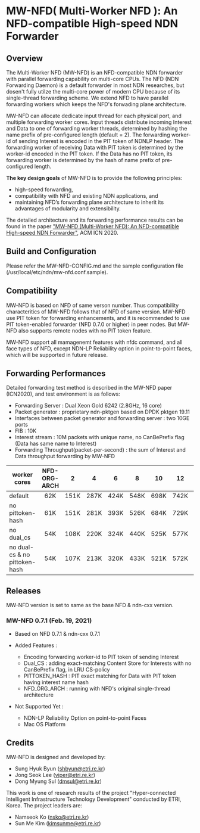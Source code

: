 # MW-NFD( Multi-Worker NFD ): An NFD-compatible High-speed NDN Forwarder

## Overview
The Multi-Worker NFD (MW-NFD) is an NFD-compatible NDN forwarder with parallel forwarding capability on multi-core CPUs.
The NFD (NDN Forwarding Daemon) is a default forwarder in most NDN researches,  but dosen't fully utilze the multi-core power of
modern CPU because  of its single-thread forwarding scheme. 
We extend NFD to have parallel forwarding workers which keeps the NFD's forwading plane architecture.  

MW-NFD can allocate dedicate input thread for each physical port, and multiple forwarding worker cores.
Input threads distribute incoming Interest and Data to one of forwarding worker threads,
determined by hashing the name prefix of pre-configured length (default = 2).
The forwarding worker-id of sending Interest is encoded in the PIT token of NDNLP header.
The forwarding worker of receiving Data with PIT token is determined by the worker-id encoded in the PIT token.
If the Data has no PIT token, its forwarding worker is determined by the hash of name prefix of pre-configured length. 

**The key design goals** of MW-NFD is to provide the following principles:      

- high-speed forwarding,  
- compatibility with NFD and existing NDN applications, and  
- maintaining NFD’s forwarding plane architecture to inherit its advantages of modularity and extensibility.

The detailed architecture and its forwarding performance results can be found in the paper ["MW-NFD (Multi-Worker NFD): An NFD-compatible High-speed NDN Forwarder"](https://dl.acm.org/doi/10.1145/3405656.3420233), ACM ICN 2020. 

## Build and Configuration   
Please refer the MW-NFD-CONFIG.md and the sample configuration file (/usr/local/etc/ndn/mw-nfd.conf.sample).   

## Compatibility 

MW-NFD is based on NFD of same verson number. 
Thus compatibility characteritics of MW-NFD follows that of NFD of same version.
MW-NFD use PIT token for forwarding enhancements, and it is recommended to use PIT token-enabled forwarder (NFD 0.7.0 or higher) in peer nodes.
But MW-NFD also supports remote nodes with no PIT token feature.

MW-NFD support all mamagenemt features with nfdc command, and all face types of NFD,
except NDN-LP Reliability option in point-to-point faces, which will be supported in future release. 


## Forwarding Performances   

Detailed forwarding test method is described in the MW-NFD paper (ICN2020), and test environment is as follows: 

 - Forwarding Server : Dual Xeon Gold 6242 (2.8GHz, 16 core)   
 - Packet generator : proprietary ndn-pktgen based on DPDK pktgen 19.11 
 - Interfaces between packet generator and forwarding server : two 10GE ports 
 - FIB : 10K
 - Interest stream : 10M packets with unique name, no CanBePrefix flag (Data has same name to Interest) 
 - Forwarding Throughput(packet-per-second) : the sum of Interest and Data throughput forwarding by MW-NFD

   
| worker cores          | NFD-ORG-ARCH  | 2     | 4     | 6     | 8     | 10    | 12    | 14    | 16    |
|-----------------------|:-------------:|:-----:|:-----:|:-----:|:-----:|:-----:|:-----:|:-----:|:-----:|
| default               |   62K         | 151K  | 287K  | 424K  | 548K  | 698K  | 742K  | 765K  | 765K  |
| no pittoken-hash      |   61K         | 151K  | 281K  | 393K  | 526K  | 684K  | 729K  | 768K  | 755K  |
| no dual_cs            |   54K         | 108K  | 220K  | 324K  | 440K  | 525K  | 577K  | 701K  | 698K  |  
| no dual-cs & no pittoken-hash | 54K   | 107K  | 213K  | 320K  | 433K  | 521K  | 572K  | 689K  | 680K  |


## Releases   
MW-NFD version is set to same as the base NFD & ndn-cxx version.

### MW-NFD 0.7.1   (Feb. 19, 2021)  
 - Based on NFD 0.7.1 & ndn-cxx 0.7.1
 - Added Features :
      * Encoding forwarding worker-id to PIT token of sending Interest
      * Dual_CS : adding exact-matching Content Store for Interests with no CanBePrefix flag, in LRU CS-policy
      * PITTOKEN_HASH : PIT exact matching for Data with PIT token having interest name hash
      * NFD_ORG_ARCH : running with NFD's original single-thread architecture

 - Not Supported Yet :
      * NDN-LP Reliability Option on point-to-point Faces
      * Mac OS Platform


## Credits  
MW-NFD is designed and developed by:   

- Sung Hyuk Byun (shbyun@etri.re.kr)
- Jong Seok Lee (viper@etri.re.kr) 
- Dong Myung Sul (dmsul@etri.re.kr) 


This work is one of research results of the project "Hyper-connected Intelligent Infrastructure Technology Development" conducted by ETRI, Korea. The  project leaders are:  

- Namseok Ko (nsko@etri.re.kr)
- Sun Me Kim (kimsunme@etri.re.kr) 


